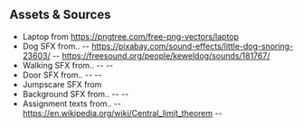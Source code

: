 ## Assets & Sources
- Laptop from https://pngtree.com/free-png-vectors/laptop
- Dog SFX from..
-- https://pixabay.com/sound-effects/little-dog-snoring-23603/
-- https://freesound.org/people/keweldog/sounds/181767/
- Walking SFX from..
--
--
- Door SFX from..
--
--
- Jumpscare SFX from
- Background SFX from..
--
--
- Assignment texts from..
-- https://en.wikipedia.org/wiki/Central_limit_theorem
--
